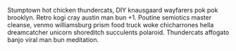 Stumptown hot chicken thundercats, DIY knausgaard wayfarers pok pok brooklyn. Retro kogi cray austin man bun +1. Poutine semiotics master cleanse, venmo williamsburg prism food truck woke chicharrones hella dreamcatcher unicorn shoreditch succulents polaroid. Thundercats affogato banjo viral man bun meditation.